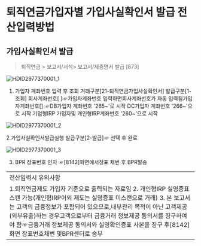 # 퇴직연금가입자별 가입사실확인서 발급 전산입력방법
## 가입사실확인서 발급
> 퇴직연금 > 보고서/서식> 보고서/제증명서 발급 [873]

![HDID2977370001_1](HDID2977370001_1.jpg)

1. 가입자 계좌번호 입력 후 조회
거래구분[21-퇴직연금가입사실확인서]
발급구분[1- 조회]
회사계좌번호[ ]☞가입자계좌번호 입력하면회사계좌번호가 자동 입력됨가입자계좌번호[] ☞DB가입자 계좌번호 '265~'로 시작
DC가입자 계좌번호 '266~'으로 시작
기업형IRP 가입자및 개인형IRP계좌번호 '260~'으로 시작

![HDID2977370001_2](HDID2977370001_2.jpg)

2.가입사실확인서발급실행
발급구분[2-발급]☞ 선택 후 완료

![HDID2977370001_3](HDID2977370001_3.jpg)

3. BPR 장표번호 인자
☞[8142]화면에서장표 채번 후 BPR발송

<table><tbody><tr>
<td>
전산입력시 유의사항</td></tr><tr>
<td>1.퇴직연금제도 가입자 기준으로 출력되는 자료임
2. 개인형IRP 실명증표 스캔 가능(개인형IRP이외 제도는 실명증표 미스캔으로 거래)
3. 본 보고서는 고객의 금융정보가 포함되어 있으므로,내부관리 목적이 아닌 고객제공(외부유출)하는 경우고객으로부터 금융거래 정보제공 동의서를 징구하여야 함☞금융거래 정보제공 동의서와 실명확인증표 사본을 징구 후[8142]화면 장표번호채번 및BPR센터로 송부</td></tr></tbody>
</table>



